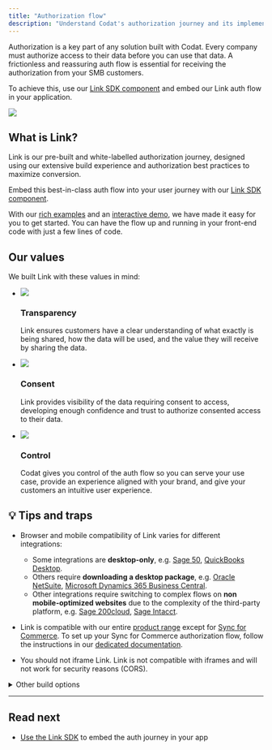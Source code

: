 ```yaml
---
title: "Authorization flow"
description: "Understand Codat's authorization journey and its implementation "
---
```


Authorization is a key part of any solution built with Codat. Every company must authorize access to their data before you can use that data. A frictionless and reassuring auth flow is essential for receiving the authorization from your SMB customers.

To achieve this, use our [Link SDK component](/auth-flow/authorize-embedded-link) and embed our Link auth flow in your application. 

![](/img/auth-flow/embedded-link-selection.png)

## What is Link?

Link is our pre-built and white-labelled authorization journey, designed using our extensive build experience and authorization best practices to maximize conversion. 

Embed this best-in-class auth flow into your user journey with our [Link SDK component](/auth-flow/authorize-embedded-link). 

With our [rich examples](/auth-flow/authorize-embedded-link#get-started) and an <a href="https://links.codat.io/client/873ff19e-6fe0-47b0-a4e1-e19f344c78f6?user=8ee6c557-949c-40a8-b31d-e1fa02ef7fbc" target="_blank">interactive demo</a>, we have made it easy for you to get started. You can have the flow up and running in your front-end code with just a few lines of code.

## Our values

We built Link with these values in mind:

<ul className="card-container col-1">
  <li className="card">
    <div class="header">
      <img
        src="/img/wp-icons/copy-feature-bullet.svg"
        class="mini-icon"
      />
      <h3>Transparency</h3>
    </div>
    <p>
      Link ensures customers have a clear understanding of what exactly is being shared, how the data will be used, and the value they will receive by sharing the data.
    </p>
  </li>

  <li className="card">
    <div class="header">
      <img
        src="/img/wp-icons/copy-feature-bullet.svg"
        class="mini-icon"
      />
      <h3>Consent</h3>
    </div>
    <p>
      Link provides visibility of the data requiring consent to access, developing enough confidence and trust to authorize consented access to their data.
    </p>
  </li>

  <li className="card">
    <div class="header">
      <img
        src="/img/wp-icons/copy-feature-bullet.svg"
        class="mini-icon"
      />
      <h3>Control</h3>
    </div>
    <p>
      Codat gives you control of the auth flow so you can serve your use case, provide an experience aligned with your brand, and give your customers an intuitive user experience.
    </p>
  </li>
</ul>

## 💡 Tips and traps

- Browser and mobile compatibility of Link varies for different integrations:

  - Some integrations are **desktop-only**, e.g. [Sage 50](/integrations/accounting/sage50/accounting-sage50), [QuickBooks Desktop](/integrations/accounting/quickbooksdesktop/accounting-quickbooksdesktop).
  - Others require **downloading a desktop package**, e.g. [Oracle NetSuite](/integrations/accounting/netsuite/accounting-netsuite), [Microsoft Dynamics 365 Business Central](/integrations/accounting/dynamics365businesscentral/accounting-dynamics365businesscentral).
  - Other integrations require switching to complex flows on **non mobile-optimized websites** due to the complexity of the third-party platform, e.g. [Sage 200cloud](/integrations/accounting/sage200/accounting-sage200), [Sage Intacct](/integrations/accounting/sage-intacct/accounting-sage-intacct).

- Link is compatible with our entire [product range](/using-the-api/overview#apis) except for [Sync for Commerce](/commerce/overview). To set up your Sync for Commerce authorization flow, follow the instructions in our [dedicated documentation](/commerce/overview).

- You should not iframe Link. Link is not compatible with iframes and will not work for security reasons (CORS). 

<details>
<summary>Other build options</summary>

<ul className="card-container col-2">
  <li className="card">
    <p>No-code</p>
    <div class="header">
      <img
        src="/img/wp-icons/copy-feature-bullet.svg"
        class="mini-icon"
      />
      <h3>Hosted Link</h3>
    </div>
    <p>
      Get up and running in minutes without any developer resource with our out-of-the-box option.
    </p>
    <p>
      <a href="/auth-flow/authorize-hosted-link">
        Read more...
      </a>
      .
    </p>
  </li>

  <li className="card">
    <p>More code</p>
    <div class="header">
      <img
        src="/img/wp-icons/copy-feature-bullet.svg"
        class="mini-icon"
      />
      <h3>Link API</h3>
    </div>
    <p>Leverage our API to build and control your own fully customized bespoke user journey.</p>
    <p>
      <a href="/auth-flow/build/build-your-own-authorization-journey">
        Read more...
      </a>
      .
    </p>
  </li>
</ul>

</details>

---
## Read next
- [Use the Link SDK](/auth-flow/authorize-embedded-link) to embed the auth journey in your app